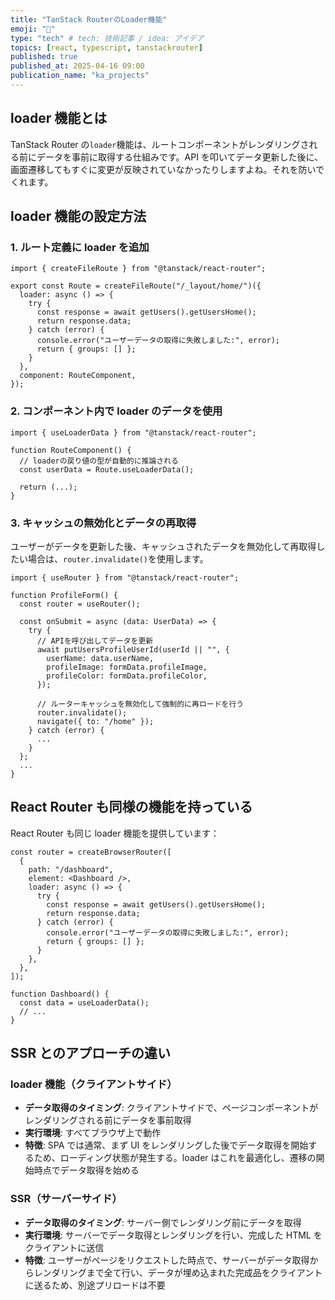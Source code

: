 ```yaml
---
title: "TanStack RouterのLoader機能"
emoji: "🌊"
type: "tech" # tech: 技術記事 / idea: アイデア
topics: [react, typescript, tanstackrouter]
published: true
published_at: 2025-04-16 09:00
publication_name: "ka_projects"
---
```


## loader 機能とは

TanStack Router の`loader`機能は、ルートコンポーネントがレンダリングされる前にデータを事前に取得する仕組みです。API を叩いてデータ更新した後に、画面遷移してもすぐに変更が反映されていなかったりしますよね。それを防いでくれます。

## loader 機能の設定方法

### 1. ルート定義に loader を追加

```tsx
import { createFileRoute } from "@tanstack/react-router";

export const Route = createFileRoute("/_layout/home/")({
  loader: async () => {
    try {
      const response = await getUsers().getUsersHome();
      return response.data;
    } catch (error) {
      console.error("ユーザーデータの取得に失敗しました:", error);
      return { groups: [] };
    }
  },
  component: RouteComponent,
});
```

### 2. コンポーネント内で loader のデータを使用

```tsx
import { useLoaderData } from "@tanstack/react-router";

function RouteComponent() {
  // loaderの戻り値の型が自動的に推論される
  const userData = Route.useLoaderData();

  return (...);
}
```

### 3. キャッシュの無効化とデータの再取得

ユーザーがデータを更新した後、キャッシュされたデータを無効化して再取得したい場合は、`router.invalidate()`を使用します。

```tsx
import { useRouter } from "@tanstack/react-router";

function ProfileForm() {
  const router = useRouter();

  const onSubmit = async (data: UserData) => {
    try {
      // APIを呼び出してデータを更新
      await putUsersProfileUserId(userId || "", {
        userName: data.userName,
        profileImage: formData.profileImage,
        profileColor: formData.profileColor,
      });

      // ルーターキャッシュを無効化して強制的に再ロードを行う
      router.invalidate();
      navigate({ to: "/home" });
    } catch (error) {
      ...
    }
  };
  ...
}
```

## React Router も同様の機能を持っている

React Router も同じ loader 機能を提供しています：

```tsx
const router = createBrowserRouter([
  {
    path: "/dashboard",
    element: <Dashboard />,
    loader: async () => {
      try {
        const response = await getUsers().getUsersHome();
        return response.data;
      } catch (error) {
        console.error("ユーザーデータの取得に失敗しました:", error);
        return { groups: [] };
      }
    },
  },
]);

function Dashboard() {
  const data = useLoaderData();
  // ...
}
```

## SSR とのアプローチの違い

### loader 機能（クライアントサイド）

- **データ取得のタイミング**: クライアントサイドで、ページコンポーネントがレンダリングされる前にデータを事前取得
- **実行環境**: すべてブラウザ上で動作
- **特徴**: SPA では通常、まず UI をレンダリングした後でデータ取得を開始するため、ローディング状態が発生する。loader はこれを最適化し、遷移の開始時点でデータ取得を始める

### SSR（サーバーサイド）

- **データ取得のタイミング**: サーバー側でレンダリング前にデータを取得
- **実行環境**: サーバーでデータ取得とレンダリングを行い、完成した HTML をクライアントに送信
- **特徴**: ユーザーがページをリクエストした時点で、サーバーがデータ取得からレンダリングまで全て行い、データが埋め込まれた完成品をクライアントに送るため、別途プリロードは不要
